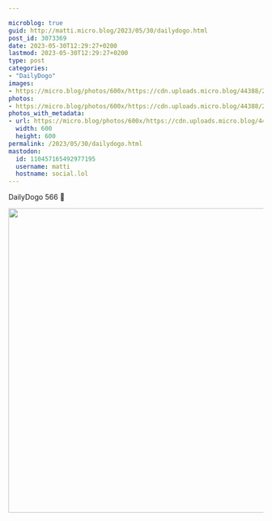 ```yaml
---

microblog: true
guid: http://matti.micro.blog/2023/05/30/dailydogo.html
post_id: 3073369
date: 2023-05-30T12:29:27+0200
lastmod: 2023-05-30T12:29:27+0200
type: post
categories:
- "DailyDogo"
images:
- https://micro.blog/photos/600x/https://cdn.uploads.micro.blog/44388/2023/72be283488.jpg
photos:
- https://micro.blog/photos/600x/https://cdn.uploads.micro.blog/44388/2023/72be283488.jpg
photos_with_metadata:
- url: https://micro.blog/photos/600x/https://cdn.uploads.micro.blog/44388/2023/72be283488.jpg
  width: 600
  height: 600
permalink: /2023/05/30/dailydogo.html
mastodon:
  id: 110457165492977195
  username: matti
  hostname: social.lol
---
```

DailyDogo 566 🐶

<img src="/media/uploads/2023/72be283488.jpg" width="600" height="600" alt="" />
